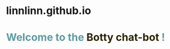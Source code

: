 # linnlinn.github.io

<h1 style="color: #5e9ca0;">Welcome to the <span style="color: #2b2301;">Botty chat-bot</span> !</h1>

